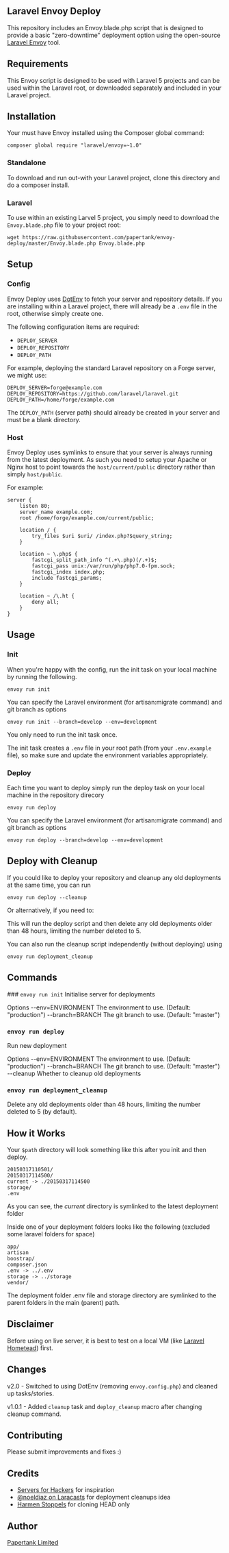 ## Laravel Envoy Deploy

This repository includes an Envoy.blade.php script that is designed to provide a basic "zero-downtime" deployment option using the open-source [Laravel Envoy](http://laravel.com/docs/5.4/envoy) tool.

## Requirements

This Envoy script is designed to be used with Laravel 5 projects and can be used within the Laravel root, or downloaded separately and included in your Laravel project.

## Installation

Your must have Envoy installed using the Composer global command:

	composer global require "laravel/envoy=~1.0"

### Standalone

To download and run out-with your Laravel project, clone this directory and do a composer install.

### Laravel

To use within an existing Larvel 5 project, you simply need to download the `Envoy.blade.php` file to your project root:

```
wget https://raw.githubusercontent.com/papertank/envoy-deploy/master/Envoy.blade.php Envoy.blade.php
```

## Setup

### Config

Envoy Deploy uses [DotEnv](https://github.com/vlucas/phpdotenv) to fetch your server and repository details. If you are installing within a Laravel project, there will already be a `.env` file in the root, otherwise simply create one.

The following configuration items are required:

  - `DEPLOY_SERVER`
  - `DEPLOY_REPOSITORY`
  - `DEPLOY_PATH`

For example, deploying the standard Laravel repository on a Forge server, we might use:

```
DEPLOY_SERVER=forge@example.com
DEPLOY_REPOSITORY=https://github.com/laravel/laravel.git
DEPLOY_PATH=/home/forge/example.com
```

The `DEPLOY_PATH` (server path) should already be created in your server and must be a blank directory.

### Host

Envoy Deploy uses symlinks to ensure that your server is always running from the latest deployment. As such you need to setup your Apache or Nginx host to point towards the `host/current/public` directory rather than simply `host/public`. 

For example:

```
server {
    listen 80;
    server_name example.com;
    root /home/forge/example.com/current/public;

    location / {
        try_files $uri $uri/ /index.php?$query_string;
    }

    location ~ \.php$ {
        fastcgi_split_path_info ^(.+\.php)(/.+)$;
        fastcgi_pass unix:/var/run/php/php7.0-fpm.sock;
        fastcgi_index index.php;
        include fastcgi_params;
    }

    location ~ /\.ht {
        deny all;
    }
}
```

## Usage

### Init

When you're happy with the config, run the init task on your local machine by running the following.

	envoy run init

You can specify the Laravel environment (for artisan:migrate command) and git branch as options

	envoy run init --branch=develop --env=development

You only need to run the init task once.

The init task creates a `.env` file in your root path (from your `.env.example` file), so make sure and update the environment variables appropriately.

### Deploy

Each time you want to deploy simply run the deploy task on your local machine in the repository direcory

	envoy run deploy

You can specify the Laravel environment (for artisan:migrate command) and git branch as options

	envoy run deploy --branch=develop --env=development

## Deploy with Cleanup

If you could like to deploy your repository and cleanup any old deployments at the same time, you can run

	envoy run deploy --cleanup

Or alternatively, if you need to:

This will run the deploy script and then delete any old deployments older than 48 hours, limiting the number deleted to 5.

You can also run the cleanup script independently (without deploying) using

	envoy run deployment_cleanup

## Commands

### `envoy run init`
Initialise server for deployments

Options
    --env=ENVIRONMENT        The environment to use. (Default: "production")
    --branch=BRANCH          The git branch to use. (Default: "master")

### `envoy run deploy`
Run new deployment

Options
    --env=ENVIRONMENT        The environment to use. (Default: "production")
    --branch=BRANCH          The git branch to use. (Default: "master")
    --cleanup                Whether to cleanup old deployments

### `envoy run deployment_cleanup`
Delete any old deployments older than 48 hours, limiting the number deleted to 5 (by default).

## How it Works

Your `$path` directory will look something like this after you init and then deploy.

	20150317110501/
	20150317114500/
	current -> ./20150317114500
	storage/
	.env

As you can see, the *current* directory is symlinked to the latest deployment folder

Inside one of your deployment folders looks like the following (excluded some laravel folders for space)

	app/
	artisan
	boostrap/
	composer.json
	.env -> ../.env
	storage -> ../storage
	vendor/
	
The deployment folder .env file and storage directory are symlinked to the parent folders in the main (parent) path.

## Disclaimer

Before using on live server, it is best to test on a local VM (like [Laravel Hometead](https://laravel.com/docs/5.4/homestead)) first.

## Changes

v2.0 - Switched to using DotEnv (removing `envoy.config.php`) and cleaned up tasks/stories.

v1.0.1 - Added `cleanup` task and `deploy_cleanup` macro after changing cleanup command.

## Contributing

Please submit improvements and fixes :)

## Credits

 * [Servers for Hackers](https://serversforhackers.com/video/enhancing-envoy-deployment) for inspiration
 * [@noeldiaz on Laracasts](https://laracasts.com/@noeldiaz) for deployment cleanups idea
 * [Harmen Stoppels](https://serversforhackers.com/video/enhancing-envoy-deployment#comment-1900893160) for cloning HEAD only


## Author

[Papertank Limited](http://papertank.co.uk)